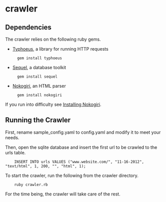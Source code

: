 # crawler

## Dependencies

The crawler relies on the following ruby gems.

* [Typhoeus](https://github.com/typhoeus/typhoeus), a library for running HTTP requests

        gem install typhoeus

* [Sequel](http://sequel.rubyforge.org/), a database toolkit

        gem install sequel

* [Nokogiri](http://nokogiri.org/), an HTML parser

        gem install nokogiri

If you run into difficulty see [Installing Nokogiri](http://nokogiri.org/tutorials/installing_nokogiri.html).


## Running the Crawler

First, rename sample_config.yaml to config.yaml and modify it to meet your needs.

Then, open the sqlite database and insert the first url to be crawled to the urls table.

        INSERT INTO urls VALUES ("www.website.com/", "11-16-2012", "text/html", 1, 200, "", "html", 1);

To start the crawler, run the following from the crawler directory.

        ruby crawler.rb

For the time being, the crawler will take care of the rest.